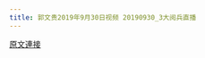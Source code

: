 ```yaml
---
title: 郭文贵2019年9月30日视频 20190930_3大阅兵直播
---
```


[原文連接](https://gnews.org/ThreadView/53478051)


